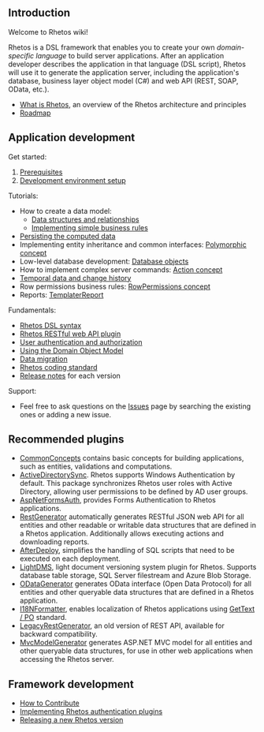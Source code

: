 ## Introduction

Welcome to Rhetos wiki!

Rhetos is a DSL framework that enables you to create your own *domain-specific language* to build server applications.
After an application developer describes the application in that language (DSL script), Rhetos will
use it to generate the application server, including the application's database,
business layer object model (C#) and web API (REST, SOAP, OData, etc.).

* [What is Rhetos](https://github.com/Rhetos/Rhetos/wiki/What-is-Rhetos), an overview of the Rhetos architecture and principles
* [Roadmap](https://github.com/Rhetos/Rhetos/wiki/Rhetos-platform-roadmap)

## Application development

Get started:

1. [Prerequisites](https://github.com/Rhetos/Rhetos/wiki/Prerequisites)
2. [Development environment setup](https://github.com/Rhetos/Rhetos/wiki/Development-Environment-Setup)

Tutorials:

* How to create a data model:
  * [Data structures and relationships](https://github.com/Rhetos/Rhetos/wiki/Data-structures-and-relationships)
  * [Implementing simple business rules](https://github.com/Rhetos/Rhetos/wiki/Implementing-simple-business-rules)
* [Persisting the computed data](https://github.com/Rhetos/Rhetos/wiki/Persisting-the-computed-data)
* Implementing entity inheritance and common interfaces: [Polymorphic concept](https://github.com/Rhetos/Rhetos/wiki/Polymorphic-concept)
* Low-level database development: [Database objects](https://github.com/Rhetos/Rhetos/wiki/Database-objects)
* How to implement complex server commands: [Action concept](https://github.com/Rhetos/Rhetos/wiki/Action-concept)
* [Temporal data and change history](https://github.com/Rhetos/Rhetos/wiki/Temporal-data-and-change-history)
* Row permissions business rules: [RowPermissions concept](https://github.com/Rhetos/Rhetos/wiki/RowPermissions-concept)
* Reports: [TemplaterReport](https://github.com/Rhetos/Rhetos/wiki/TemplaterReport)

Fundamentals:

* [Rhetos DSL syntax](https://github.com/Rhetos/Rhetos/wiki/Rhetos-DSL-syntax)
* [Rhetos RESTful web API plugin](https://github.com/Rhetos/RestGenerator/blob/master/Readme.md)
* [User authentication and authorization](https://github.com/Rhetos/Rhetos/wiki/User-authentication-and-authorization)
* [Using the Domain Object Model](https://github.com/Rhetos/Rhetos/wiki/Using-the-Domain-Object-Model)
* [Data migration](https://github.com/Rhetos/Rhetos/wiki/Data-migration)
* [Rhetos coding standard](https://github.com/Rhetos/Rhetos/wiki/Rhetos-coding-standard)
* [Release notes](https://github.com/Rhetos/Rhetos/blob/master/ChangeLog.md) for each version

Support:

* Feel free to ask questions on the [Issues](https://github.com/Rhetos/Rhetos/issues) page by searching the existing ones or adding a new issue.

## Recommended plugins

* [CommonConcepts](https://github.com/Rhetos/Rhetos/tree/master/CommonConcepts) contains basic concepts for building applications, such as entities, validations and computations.
* [ActiveDirectorySync](https://github.com/Rhetos/ActiveDirectorySync). Rhetos supports Windows Authentication by default. This package synchronizes Rhetos user roles with Active Directory, allowing user permissions to be defined by AD user groups.
* [AspNetFormsAuth](https://github.com/Rhetos/AspNetFormsAuth), provides Forms Authentication to Rhetos applications.
* [RestGenerator](https://github.com/Rhetos/RestGenerator) automatically generates RESTful JSON web API for all entities and other readable or writable data structures that are defined in a Rhetos application. Additionally allows executing actions and downloading reports.
* [AfterDeploy](https://github.com/Rhetos/AfterDeploy), simplifies the handling of SQL scripts that need to be executed on each deployment.
* [LightDMS](https://github.com/Rhetos/LightDMS),  light document versioning system plugin for Rhetos. Supports database table storage, SQL Server filestream and Azure Blob Storage.
* [ODataGenerator](https://github.com/Rhetos/ODataGenerator) generates OData interface (Open Data Protocol) for all entities and other queryable data structures that are defined in a Rhetos application.
* [I18NFormatter](https://github.com/Rhetos/I18NFormatter), enables localization of Rhetos applications using [GetText / PO](http://en.wikipedia.org/wiki/Gettext) standard.
* [LegacyRestGenerator](https://github.com/Rhetos/LegacyRestGenerator), an old version of REST API, available for backward compatibility.
* [MvcModelGenerator](https://github.com/Rhetos/MvcModelGenerator) generates ASP.NET MVC model for all entities and other queryable data structures, for use in other web applications when accessing the Rhetos server.

## Framework development

* [How to Contribute](https://github.com/Rhetos/Rhetos/wiki/How-to-Contribute)
* [Implementing Rhetos authentication plugins](https://github.com/Rhetos/Rhetos/wiki/Implementing-Rhetos-authentication-plugins)
* [Releasing a new Rhetos version](https://github.com/Rhetos/Rhetos/wiki/Releasing-a-new-Rhetos-version)
